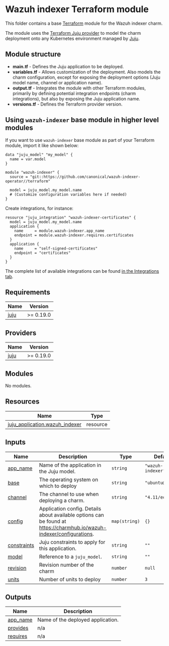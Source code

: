 # Wazuh indexer Terraform module

This folder contains a base [Terraform][Terraform] module for the Wazuh indexer charm.

The module uses the [Terraform Juju provider][Terraform Juju provider] to model the charm
deployment onto any Kubernetes environment managed by [Juju][Juju].

## Module structure

- **main.tf** - Defines the Juju application to be deployed.
- **variables.tf** - Allows customization of the deployment. Also models the charm configuration, 
  except for exposing the deployment options (Juju model name, channel or application name).
- **output.tf** - Integrates the module with other Terraform modules, primarily
  by defining potential integration endpoints (charm integrations), but also by exposing
  the Juju application name.
- **versions.tf** - Defines the Terraform provider version.

## Using `wazuh-indexer` base module in higher level modules

If you want to use `wazuh-indexer` base module as part of your Terraform module, import it
like shown below:

```text
data "juju_model" "my_model" {
  name = var.model
}

module "wazuh-indexer" {
  source = "git::https://github.com/canonical/wazuh-indexer-operator//terraform"
  
  model = juju_model.my_model.name
  # (Customize configuration variables here if needed)
}
```

Create integrations, for instance:

```text
resource "juju_integration" "wazuh-indexer-certificates" {
  model = juju_model.my_model.name
  application {
    name     = module.wazuh-indexer.app_name
    endpoint = module.wazuh-indexer.requires.certificates
  }
  application {
    name     = "self-signed-certificates"
    endpoint = "certificates"
  }
}
```

The complete list of available integrations can be found [in the Integrations tab][wazuh-indexer-integrations].

[Terraform]: https://www.terraform.io/
[Terraform Juju provider]: https://registry.terraform.io/providers/juju/juju/latest
[Juju]: https://juju.is
[wazuh-indexer-integrations]: https://charmhub.io/wazuh-indexer/integrations

<!-- BEGIN_TF_DOCS -->
## Requirements

| Name | Version |
|------|---------|
| <a name="requirement_juju"></a> [juju](#requirement\_juju) | >= 0.19.0 |

## Providers

| Name | Version |
|------|---------|
| <a name="provider_juju"></a> [juju](#provider\_juju) | >= 0.19.0 |

## Modules

No modules.

## Resources

| Name | Type |
|------|------|
| [juju_application.wazuh_indexer](https://registry.terraform.io/providers/juju/juju/latest/docs/resources/application) | resource |

## Inputs

| Name | Description | Type | Default | Required |
|------|-------------|------|---------|:--------:|
| <a name="input_app_name"></a> [app\_name](#input\_app\_name) | Name of the application in the Juju model. | `string` | `"wazuh-indexer"` | no |
| <a name="input_base"></a> [base](#input\_base) | The operating system on which to deploy | `string` | `"ubuntu@24.04"` | no |
| <a name="input_channel"></a> [channel](#input\_channel) | The channel to use when deploying a charm. | `string` | `"4.11/edge"` | no |
| <a name="input_config"></a> [config](#input\_config) | Application config. Details about available options can be found at https://charmhub.io/wazuh-indexer/configurations. | `map(string)` | `{}` | no |
| <a name="input_constraints"></a> [constraints](#input\_constraints) | Juju constraints to apply for this application. | `string` | `""` | no |
| <a name="input_model"></a> [model](#input\_model) | Reference to a `juju_model`. | `string` | `""` | no |
| <a name="input_revision"></a> [revision](#input\_revision) | Revision number of the charm | `number` | `null` | no |
| <a name="input_units"></a> [units](#input\_units) | Number of units to deploy | `number` | `3` | no |

## Outputs

| Name | Description |
|------|-------------|
| <a name="output_app_name"></a> [app\_name](#output\_app\_name) | Name of the deployed application. |
| <a name="output_provides"></a> [provides](#output\_provides) | n/a |
| <a name="output_requires"></a> [requires](#output\_requires) | n/a |
<!-- END_TF_DOCS -->